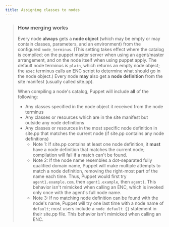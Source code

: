 ```yaml
---
title: Assigning classes to nodes
---
```



[console]: {{pe}}/console_classes_groups_getting_started.html
[hiera]: {{hiera}}/puppet.html#assigning-classes-to-nodes-with-hiera-hierainclude
[node_definitions]: ./lang_node_definitions.html
[enc]: ./nodes_external.html
[ldap]: ./nodes_ldap.html
[compilation]: ./lang_summary.html#compilation-and-catalogs
[main manifest]: ./dirs_manifest.html





> ### How merging works
>
> Every node **always** gets a **node object** (which may be empty or may contain classes, parameters, and an environment) from the configured `node_terminus`. (This setting takes effect where the catalog is compiled; on the puppet master server when using an agent/master arrangement, and on the node itself when using puppet apply. The default node terminus is `plain`, which returns an empty node object; the `exec` terminus calls an ENC script to determine what should go in the node object.) Every node **may** also get a **node definition** from the site manifest (usually called site.pp).
>
> When compiling a node's catalog, Puppet will include **all** of the following:
>
> * Any classes specified in the node object it received from the node terminus
> * Any classes or resources which are in the site manifest but outside any node definitions
> * Any classes or resources in the most specific node definition in site.pp that matches the current node (if site.pp contains any node definitions)
>     * Note 1: If site.pp contains at least one node definition, it **must** have a node definition that matches the current node; compilation will fail if a match can't be found.
>     * Note 2: If the node name resembles a dot-separated fully qualified domain name, Puppet will make multiple attempts to match a node definition, removing the right-most part of the name each time. Thus, Puppet would first try `agent1.example.com`, then `agent1.example`, then `agent1`. This behavior isn't mimicked when calling an ENC, which is invoked only once with the agent's full node name.
>     * Note 3: If no matching node definition can be found with the node's name, Puppet will try one last time with a node name of `default`; most users include a `node default {}` statement in their site.pp file. This behavior isn't mimicked when calling an ENC.

